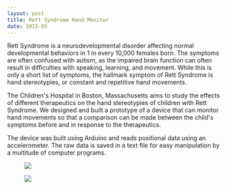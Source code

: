 ```yaml
---
layout: post
title: Rett Syndrome Hand Monitor
date: 2015-05
---
```


Rett Syndrome is a neurodevelopmental disorder affecting normal developmental behaviors in 1 in every 10,000 females born. The symptoms are often confused with autism, as the impaired brain function can often result in difficulties with speaking, learning, and movement. While this is only a short list of symptoms, the hallmark symptom of Rett Syndrome is hand stereotypies, or constant and repetitive hand movements.  

The Children's Hospital in Boston, Massachusetts aims to study the effects of different therapeutics on the hand stereotypies of children with Rett Syndrome. We designed and built a prototype of a device that can monitor hand movements so that a comparison can be made between the child's symptoms before and in response to the therapeutics.

The device was built using Arduino and reads positional data using an accelerometer. The raw data is saved in a text file for easy manipulation by a multitude of computer programs.

<div class="blog-photos">
  <figure class="blog-item">
    <img class="blog-pic" src="https://user-images.githubusercontent.com/16715814/29907751-30a9242c-8dd2-11e7-93db-dad10de47bc9.png">
  </figure>
  <figure class="blog-item">
    <img class="blog-pic" src="https://user-images.githubusercontent.com/16715814/29907755-345e74f0-8dd2-11e7-9693-518bea518103.png">
    </figure>
  </div>
  
